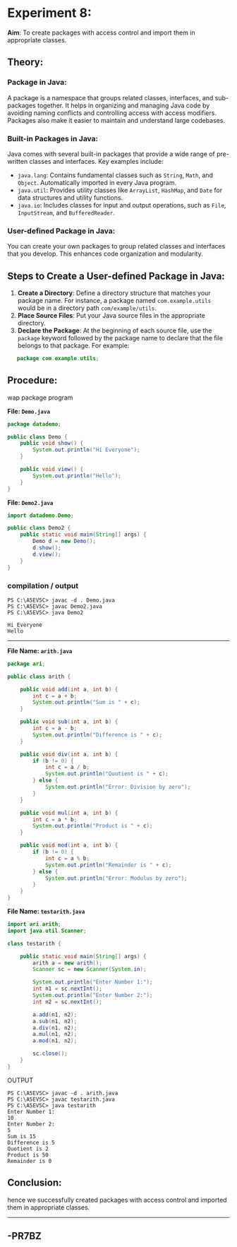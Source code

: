 


# Experiment 8:
**Aim**: To create packages with access control and import them in appropriate classes.

## Theory:

### Package in Java:
A package is a namespace that groups related classes, interfaces, and sub-packages together. It helps in organizing and managing Java code by avoiding naming conflicts and controlling access with access modifiers. Packages also make it easier to maintain and understand large codebases.

### Built-in Packages in Java:
Java comes with several built-in packages that provide a wide range of pre-written classes and interfaces. Key examples include:
- `java.lang`: Contains fundamental classes such as `String`, `Math`, and `Object`. Automatically imported in every Java program.
- `java.util`: Provides utility classes like `ArrayList`, `HashMap`, and `Date` for data structures and utility functions.
- `java.io`: Includes classes for input and output operations, such as `File`, `InputStream`, and `BufferedReader`.

### User-defined Package in Java:
You can create your own packages to group related classes and interfaces that you develop. This enhances code organization and modularity.
## Steps to Create a User-defined Package in Java:


1. **Create a Directory**: Define a directory structure that matches your package name. For instance, a package named `com.example.utils` would be in a directory path `com/example/utils`.
2. **Place Source Files**: Put your Java source files in the appropriate directory.
3. **Declare the Package**: At the beginning of each source file, use the `package` keyword followed by the package name to declare that the file belongs to that package. For example:
   
```java
   package com.example.utils;
```

## Procedure:
wap package program

**File: `Demo.java`**
```java
package datademo;

public class Demo {
    public void show() {
        System.out.println("Hi Everyone");
    }

    public void view() {
        System.out.println("Hello");
    }
}
```

**File: `Demo2.java`**
```java
import datademo.Demo;

public class Demo2 {
    public static void main(String[] args) {
        Demo d = new Demo();
        d.show();
        d.view();
    }
}
```

### compilation / output
```plaintext
PS C:\A5EV5C> javac -d . Demo.java
PS C:\A5EV5C> javac Demo2.java
PS C:\A5EV5C> java Demo2
```

```plaintext
Hi Everyone
Hello
```


***



**File Name: `arith.java`**
```java
package ari;

public class arith {

    public void add(int a, int b) {
        int c = a + b;
        System.out.println("Sum is " + c);
    }

    public void sub(int a, int b) {
        int c = a - b;
        System.out.println("Difference is " + c);
    }

    public void div(int a, int b) {
        if (b != 0) {
            int c = a / b;
            System.out.println("Quotient is " + c);
        } else {
            System.out.println("Error: Division by zero");
        }
    }

    public void mul(int a, int b) {
        int c = a * b;
        System.out.println("Product is " + c);
    }

    public void mod(int a, int b) {
        if (b != 0) {
            int c = a % b;
            System.out.println("Remainder is " + c);
        } else {
            System.out.println("Error: Modulus by zero");
        }
    }
}
```

**File Name: `testarith.java`**
```java
import ari.arith;
import java.util.Scanner;

class testarith {

    public static void main(String[] args) {
        arith a = new arith();
        Scanner sc = new Scanner(System.in);

        System.out.println("Enter Number 1:");
        int n1 = sc.nextInt();
        System.out.println("Enter Number 2:");
        int n2 = sc.nextInt();

        a.add(n1, n2);
        a.sub(n1, n2);
        a.div(n1, n2);
        a.mul(n1, n2);
        a.mod(n1, n2);

        sc.close();
    }
}
```

OUTPUT

```plaintext
PS C:\A5EV5C> javac -d . arith.java
PS C:\A5EV5C> javac testarith.java
PS C:\A5EV5C> java testarith
Enter Number 1:
10
Enter Number 2:
5
Sum is 15
Difference is 5
Quotient is 2
Product is 50
Remainder is 0

```

## Conclusion:
hence we successfully created packages with access control and imported them in appropriate classes.
***
## -PR7BZ
